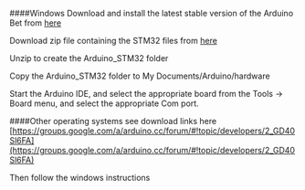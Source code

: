 ####Windows 
Download and install the latest stable version of the Arduino Bet from [here](http://downloads.arduino.cc/arduino-1.6.0rc1-windows.exe)

Download zip file containing the STM32 files from [here](https://github.com/rogerclarkmelbourne/Arduino_STM32/archive/master.zip)

Unzip to create the Arduino_STM32 folder

Copy the Arduino_STM32 folder to My Documents/Arduino/hardware

Start the Arduino IDE, and select the appropriate board from the Tools -> Board menu, and select the appropriate Com port.




####Other operating systems see download links here
[https://groups.google.com/a/arduino.cc/forum/#!topic/developers/2_GD40Sl6FA](https://groups.google.com/a/arduino.cc/forum/#!topic/developers/2_GD40Sl6FA)

Then follow the windows instructions

